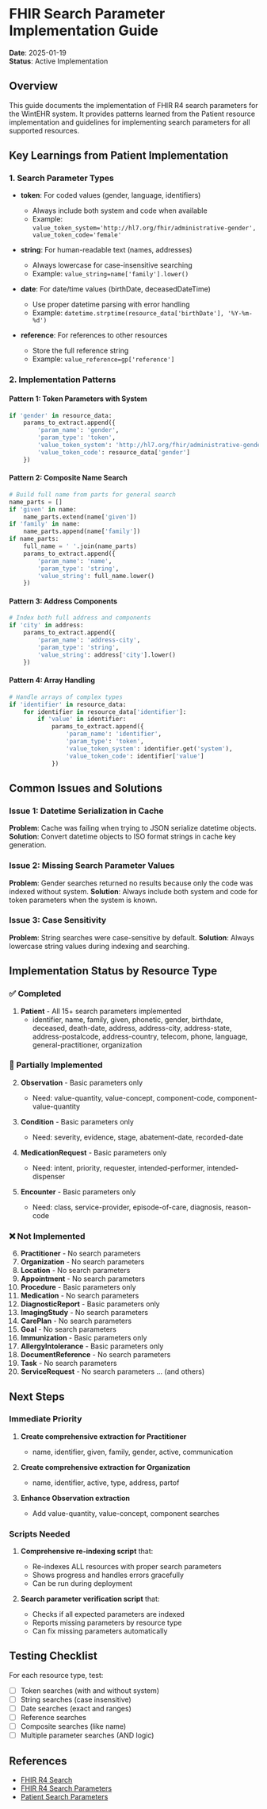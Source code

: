 # FHIR Search Parameter Implementation Guide

**Date**: 2025-01-19  
**Status**: Active Implementation

## Overview

This guide documents the implementation of FHIR R4 search parameters for the WintEHR system. It provides patterns learned from the Patient resource implementation and guidelines for implementing search parameters for all supported resources.

## Key Learnings from Patient Implementation

### 1. Search Parameter Types

- **token**: For coded values (gender, language, identifiers)
  - Always include both system and code when available
  - Example: `value_token_system='http://hl7.org/fhir/administrative-gender', value_token_code='female'`

- **string**: For human-readable text (names, addresses)
  - Always lowercase for case-insensitive searching
  - Example: `value_string=name['family'].lower()`

- **date**: For date/time values (birthDate, deceasedDateTime)
  - Use proper datetime parsing with error handling
  - Example: `datetime.strptime(resource_data['birthDate'], '%Y-%m-%d')`

- **reference**: For references to other resources
  - Store the full reference string
  - Example: `value_reference=gp['reference']`

### 2. Implementation Patterns

#### Pattern 1: Token Parameters with System
```python
if 'gender' in resource_data:
    params_to_extract.append({
        'param_name': 'gender',
        'param_type': 'token',
        'value_token_system': 'http://hl7.org/fhir/administrative-gender',
        'value_token_code': resource_data['gender']
    })
```

#### Pattern 2: Composite Name Search
```python
# Build full name from parts for general search
name_parts = []
if 'given' in name:
    name_parts.extend(name['given'])
if 'family' in name:
    name_parts.append(name['family'])
if name_parts:
    full_name = ' '.join(name_parts)
    params_to_extract.append({
        'param_name': 'name',
        'param_type': 'string',
        'value_string': full_name.lower()
    })
```

#### Pattern 3: Address Components
```python
# Index both full address and components
if 'city' in address:
    params_to_extract.append({
        'param_name': 'address-city',
        'param_type': 'string',
        'value_string': address['city'].lower()
    })
```

#### Pattern 4: Array Handling
```python
# Handle arrays of complex types
if 'identifier' in resource_data:
    for identifier in resource_data['identifier']:
        if 'value' in identifier:
            params_to_extract.append({
                'param_name': 'identifier',
                'param_type': 'token',
                'value_token_system': identifier.get('system'),
                'value_token_code': identifier['value']
            })
```

## Common Issues and Solutions

### Issue 1: Datetime Serialization in Cache
**Problem**: Cache was failing when trying to JSON serialize datetime objects.
**Solution**: Convert datetime objects to ISO format strings in cache key generation.

### Issue 2: Missing Search Parameter Values
**Problem**: Gender searches returned no results because only the code was indexed without system.
**Solution**: Always include both system and code for token parameters when the system is known.

### Issue 3: Case Sensitivity
**Problem**: String searches were case-sensitive by default.
**Solution**: Always lowercase string values during indexing and searching.

## Implementation Status by Resource Type

### ✅ Completed
1. **Patient** - All 15+ search parameters implemented
   - identifier, name, family, given, phonetic, gender, birthdate, deceased, death-date, address, address-city, address-state, address-postalcode, address-country, telecom, phone, language, general-practitioner, organization

### 🔧 Partially Implemented
2. **Observation** - Basic parameters only
   - Need: value-quantity, value-concept, component-code, component-value-quantity
   
3. **Condition** - Basic parameters only
   - Need: severity, evidence, stage, abatement-date, recorded-date
   
4. **MedicationRequest** - Basic parameters only
   - Need: intent, priority, requester, intended-performer, intended-dispenser

5. **Encounter** - Basic parameters only
   - Need: class, service-provider, episode-of-care, diagnosis, reason-code

### ❌ Not Implemented
6. **Practitioner** - No search parameters
7. **Organization** - No search parameters
8. **Location** - No search parameters
9. **Appointment** - No search parameters
10. **Procedure** - Basic parameters only
11. **Medication** - No search parameters
12. **DiagnosticReport** - Basic parameters only
13. **ImagingStudy** - No search parameters
14. **CarePlan** - No search parameters
15. **Goal** - No search parameters
16. **Immunization** - Basic parameters only
17. **AllergyIntolerance** - Basic parameters only
18. **DocumentReference** - No search parameters
19. **Task** - No search parameters
20. **ServiceRequest** - No search parameters
... (and others)

## Next Steps

### Immediate Priority
1. **Create comprehensive extraction for Practitioner**
   - name, identifier, given, family, gender, active, communication
   
2. **Create comprehensive extraction for Organization**
   - name, identifier, active, type, address, partof
   
3. **Enhance Observation extraction**
   - Add value-quantity, value-concept, component searches

### Scripts Needed
1. **Comprehensive re-indexing script** that:
   - Re-indexes ALL resources with proper search parameters
   - Shows progress and handles errors gracefully
   - Can be run during deployment

2. **Search parameter verification script** that:
   - Checks if all expected parameters are indexed
   - Reports missing parameters by resource type
   - Can fix missing parameters automatically

## Testing Checklist

For each resource type, test:
- [ ] Token searches (with and without system)
- [ ] String searches (case insensitive)
- [ ] Date searches (exact and ranges)
- [ ] Reference searches
- [ ] Composite searches (like name)
- [ ] Multiple parameter searches (AND logic)

## References

- [FHIR R4 Search](https://www.hl7.org/fhir/search.html)
- [FHIR R4 Search Parameters](https://www.hl7.org/fhir/searchparameter-registry.html)
- [Patient Search Parameters](https://www.hl7.org/fhir/patient.html#search)
